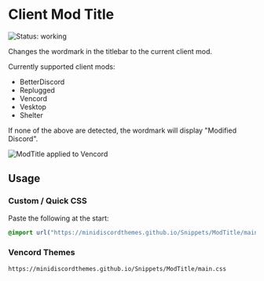 # Client Mod Title
![Status: working](https://img.shields.io/badge/status-working-green?style=flat-square)

Changes the wordmark in the titlebar to the current client mod.

Currently supported client mods:
- BetterDiscord
- Replugged
- Vencord
- Vesktop
- Shelter

If none of the above are detected, the wordmark will display "Modified Discord".

![ModTitle applied to Vencord](preview.avif) 

## Usage
### Custom / Quick CSS
Paste the following at the start:
```css
@import url("https://minidiscordthemes.github.io/Snippets/ModTitle/main.css");
```
### Vencord Themes
```
https://minidiscordthemes.github.io/Snippets/ModTitle/main.css
```